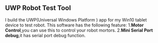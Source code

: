 ## UWP Robot Test Tool

I build the UWP(Universal Windows Platform ) app for my Win10 tablet device to test robot.
This software has the following feature:
1.**Motor Control**,you can use this to control your robot mortors.
2.**Mini Serial Port debug**,it has serial port debug function.
